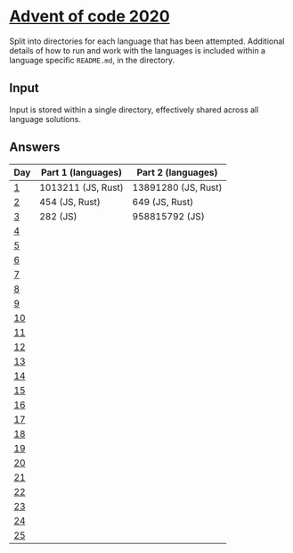 # [Advent of code 2020](https://adventofcode.com/2020/)

Split into directories for each language that has been attempted. Additional
details of how to run and work with the languages is included within a language
specific `README.md`, in the directory.

## Input

Input is stored within a single directory, effectively shared across all
language solutions.

## Answers

| Day                                        | Part 1 (languages) | Part 2 (languages)  |
| ---                                        | ------------------ | ------------------  |
| [1](https://adventofcode.com/2020/day/1)   | 1013211 (JS, Rust) | 13891280 (JS, Rust) |
| [2](https://adventofcode.com/2020/day/2)   | 454 (JS, Rust)     | 649 (JS, Rust)      |
| [3](https://adventofcode.com/2020/day/3)   | 282 (JS)           | 958815792 (JS)      |
| [4](https://adventofcode.com/2020/day/4)   |                    |                     |
| [5](https://adventofcode.com/2020/day/5)   |                    |                     |
| [6](https://adventofcode.com/2020/day/6)   |                    |                     |
| [7](https://adventofcode.com/2020/day/7)   |                    |                     |
| [8](https://adventofcode.com/2020/day/8)   |                    |                     |
| [9](https://adventofcode.com/2020/day/9)   |                    |                     |
| [10](https://adventofcode.com/2020/day/10) |                    |                     |
| [11](https://adventofcode.com/2020/day/11) |                    |                     |
| [12](https://adventofcode.com/2020/day/12) |                    |                     |
| [13](https://adventofcode.com/2020/day/13) |                    |                     |
| [14](https://adventofcode.com/2020/day/14) |                    |                     |
| [15](https://adventofcode.com/2020/day/15) |                    |                     |
| [16](https://adventofcode.com/2020/day/16) |                    |                     |
| [17](https://adventofcode.com/2020/day/17) |                    |                     |
| [18](https://adventofcode.com/2020/day/18) |                    |                     |
| [19](https://adventofcode.com/2020/day/19) |                    |                     |
| [20](https://adventofcode.com/2020/day/20) |                    |                     |
| [21](https://adventofcode.com/2020/day/21) |                    |                     |
| [22](https://adventofcode.com/2020/day/22) |                    |                     |
| [23](https://adventofcode.com/2020/day/23) |                    |                     |
| [24](https://adventofcode.com/2020/day/24) |                    |                     |
| [25](https://adventofcode.com/2020/day/25) |                    |                     |
